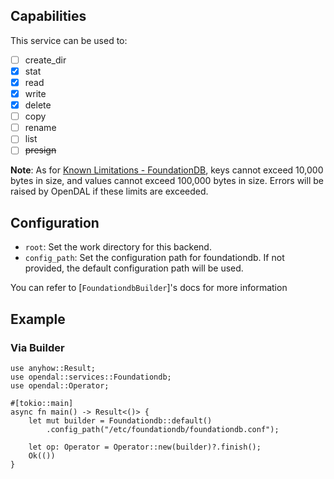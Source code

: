 ## Capabilities

This service can be used to:

- [ ] create_dir
- [x] stat
- [x] read
- [x] write
- [x] delete
- [ ] copy
- [ ] rename
- [ ] list
- [ ] ~~presign~~

**Note**: As for [Known Limitations - FoundationDB](https://apple.github.io/foundationdb/known-limitations), keys cannot exceed 10,000 bytes in size, and values cannot exceed 100,000 bytes in size. Errors will be raised by OpenDAL if these limits are exceeded.

## Configuration

- `root`: Set the work directory for this backend.
- `config_path`: Set the configuration path for foundationdb. If not provided, the default configuration path will be used.

You can refer to [`FoundationdbBuilder`]'s docs for more information

## Example

### Via Builder

```rust,no_run
use anyhow::Result;
use opendal::services::Foundationdb;
use opendal::Operator;

#[tokio::main]
async fn main() -> Result<()> {
    let mut builder = Foundationdb::default()
        .config_path("/etc/foundationdb/foundationdb.conf");

    let op: Operator = Operator::new(builder)?.finish();
    Ok(())
}
```
